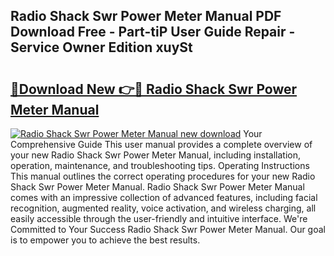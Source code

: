 ## Radio Shack Swr Power Meter Manual PDF Download Free - Part-tiP User Guide Repair - Service Owner Edition xuySt

# <h2><a href="http://bc73198.oget.top/?id=Radio+Shack+Swr+Power+Meter+Manual">🔗Download New 👉🔴 Radio Shack Swr Power Meter Manual</a></h2>

[![Radio Shack Swr Power Meter Manual new download](https://i.imgur.com/5g1atiW.png)](http://bc73198.oget.top/?id=Radio+Shack+Swr+Power+Meter+Manual)
Your Comprehensive Guide This user manual provides a complete overview of your new Radio Shack Swr Power Meter Manual, including installation, operation, maintenance, and troubleshooting tips. Operating Instructions This manual outlines the correct operating procedures for your new Radio Shack Swr Power Meter Manual. Radio Shack Swr Power Meter Manual comes with an impressive collection of advanced features, including facial recognition, augmented reality, voice activation, and wireless charging, all easily accessible through the user-friendly and intuitive interface. We're Committed to Your Success Radio Shack Swr Power Meter Manual. Our goal is to empower you to achieve the best results.
